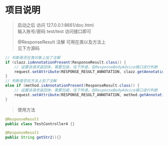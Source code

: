 # 项目说明

> 启动之后 访问 127.0.0.1:8661/doc.html   
> 输入账号/密码 test/test
> 访问接口即可
>
> @ResponseResult 注解 可用在类以及方法上   
> 见下方源码
```java
// 判断是否在类对象上加了注解
if (clazz.isAnnotationPresent(ResponseResult.class)) {
    // 设置该请求返回体，需要包装，往下传递，在ResponseBodyAdvice接口进行判断
    request.setAttribute(RESPONSE_RESULT_ANNOTATION, clazz.getAnnotation(ResponseResult.class));
}
// 判断是否在方法上加了注解
else if (method.isAnnotationPresent(ResponseResult.class)) {
    // 设置该请求返回体，需要包装，往下传递，在ResponseBodyAdvice接口进行判断
    request.setAttribute(RESPONSE_RESULT_ANNOTATION, method.getAnnotation(ResponseResult.class));
}
```
>使用方法
```java
@ResponseResult
public class TestController4 {}

@ResponseResult
public String getStr2(){}
```
